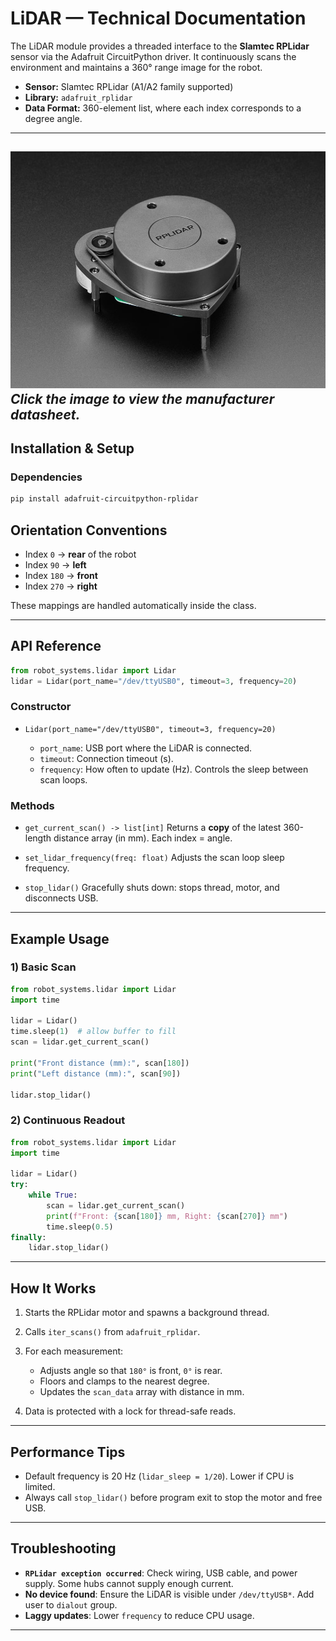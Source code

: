 # LiDAR — Technical Documentation

The LiDAR module provides a threaded interface to the **Slamtec RPLidar** sensor via the Adafruit CircuitPython driver. It continuously scans the environment and maintains a 360° range image for the robot.

- **Sensor:** Slamtec RPLidar (A1/A2 family supported)
- **Library:** `adafruit_rplidar`
- **Data Format:** 360-element list, where each index corresponds to a degree angle.

---
[![Lidar](figures/lidar.jpg)](https://learn.adafruit.com/slamtec-rplidar-on-pi)  
*Click the image to view the manufacturer datasheet.*
---

## Installation & Setup

### Dependencies
```bash
pip install adafruit-circuitpython-rplidar
````

## Orientation Conventions

* Index `0` → **rear** of the robot
* Index `90` → **left**
* Index `180` → **front**
* Index `270` → **right**

These mappings are handled automatically inside the class.

---

## API Reference

```python
from robot_systems.lidar import Lidar
lidar = Lidar(port_name="/dev/ttyUSB0", timeout=3, frequency=20)
```

### Constructor

* `Lidar(port_name="/dev/ttyUSB0", timeout=3, frequency=20)`

  * `port_name`: USB port where the LiDAR is connected.
  * `timeout`: Connection timeout (s).
  * `frequency`: How often to update (Hz). Controls the sleep between scan loops.

### Methods

* `get_current_scan() -> list[int]`
  Returns a **copy** of the latest 360-length distance array (in mm). Each index = angle.

* `set_lidar_frequency(freq: float)`
  Adjusts the scan loop sleep frequency.

* `stop_lidar()`
  Gracefully shuts down: stops thread, motor, and disconnects USB.

---

## Example Usage

### 1) Basic Scan

```python
from robot_systems.lidar import Lidar
import time

lidar = Lidar()
time.sleep(1)  # allow buffer to fill
scan = lidar.get_current_scan()

print("Front distance (mm):", scan[180])
print("Left distance (mm):", scan[90])

lidar.stop_lidar()
```

### 2) Continuous Readout

```python
from robot_systems.lidar import Lidar
import time

lidar = Lidar()
try:
    while True:
        scan = lidar.get_current_scan()
        print(f"Front: {scan[180]} mm, Right: {scan[270]} mm")
        time.sleep(0.5)
finally:
    lidar.stop_lidar()
```

---

## How It Works

1. Starts the RPLidar motor and spawns a background thread.
2. Calls `iter_scans()` from `adafruit_rplidar`.
3. For each measurement:

   * Adjusts angle so that `180°` is front, `0°` is rear.
   * Floors and clamps to the nearest degree.
   * Updates the `scan_data` array with distance in mm.
4. Data is protected with a lock for thread-safe reads.

---

## Performance Tips

* Default frequency is 20 Hz (`lidar_sleep = 1/20`). Lower if CPU is limited.
* Always call `stop_lidar()` before program exit to stop the motor and free USB.

---

## Troubleshooting

* **`RPLidar exception occurred`**:
  Check wiring, USB cable, and power supply. Some hubs cannot supply enough current.
* **No device found**:
  Ensure the LiDAR is visible under `/dev/ttyUSB*`. Add user to `dialout` group.
* **Laggy updates**:
  Lower `frequency` to reduce CPU usage.

---

